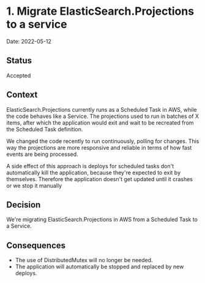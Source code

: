 # 1. Migrate ElasticSearch.Projections to a service

Date: 2022-05-12

## Status

Accepted

## Context

ElasticSearch.Projections currently runs as a Scheduled Task in AWS, while the code behaves like a Service.
The projections used to run in batches of X items, after which the application would exit and wait to be recreated from the Scheduled Task definition.

We changed the code recently to run continuously, polling for changes. 
This way the projections are more responsive and reliable in terms of how fast events are being processed.

A side effect of this approach is deploys for scheduled tasks don't automatically kill the application, because they're expected to exit by themselves.
Therefore the application doesn't get updated until it crashes or we stop it manually

## Decision

We're migrating ElasticSearch.Projections in AWS from a Scheduled Task to a Service.

## Consequences

- The use of DistributedMutex will no longer be needed.
- The application will automatically be stopped and replaced by new deploys.
